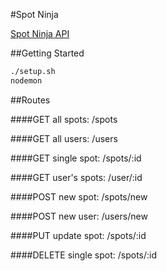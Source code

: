 #Spot Ninja

[Spot Ninja API](https://spotninja.herokuapp.com/)

##Getting Started

```sh
./setup.sh
nodemon
```

##Routes

####GET all spots:
/spots

####GET all users:
/users

####GET single spot:
/spots/:id

####GET user's spots:
/user/:id

####POST new spot:
/spots/new

####POST new user:
/users/new

####PUT update spot:
/spots/:id

####DELETE single spot:
/spots/:id
